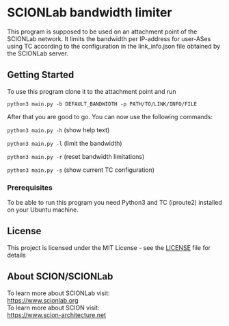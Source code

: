 # SCIONLab bandwidth limiter

This program is supposed to be used on an attachment point of the SCIONLab network. 
It limits the bandwidth per IP-address for user-ASes using TC according to the configuration in the link_info.json file obtained by the SCIONLab server.


## Getting Started

To use this program clone it to the attachment point and run 

``python3 main.py -b DEFAULT_BANDWIDTH -p PATH/TO/LINK/INFO/FILE``


After that you are good to go. You can now use the following commands:

``python3 main.py -h`` (show help text)

``python3 main.py -l`` (limit the bandwidth)

``python3 main.py -r`` (reset bandwidth limitations)

``python3 main.py -s`` (show current TC configuration)

### Prerequisites

To be able to run this program you need Python3 and TC (iproute2) installed on your Ubuntu machine.


## License

This project is licensed under the MIT License - see the [LICENSE](LICENSE) file for details

## About SCION/SCIONLab
To learn more about SCIONLab visit:   
https://www.scionlab.org  
To learn more about SCION visit:  
https://www.scion-architecture.net



